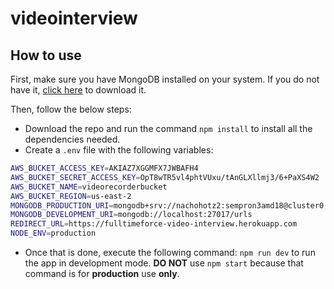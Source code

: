 # videointerview

## How to use

First, make sure you have MongoDB installed on your system. If you do not have it, [click here](https://www.mongodb.com/try/download/community) to download it.

Then, follow the below steps:

- Download the repo and run the command `npm install` to install all the dependencies needed.
- Create a `.env` file with the following variables:

```bash
AWS_BUCKET_ACCESS_KEY=AKIAZ7XGGMFX7JWBAFH4
AWS_BUCKET_SECRET_ACCESS_KEY=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
AWS_BUCKET_NAME=videorecorderbucket
AWS_BUCKET_REGION=us-east-2
MONGODB_PRODUCTION_URI=mongodb+srv://nachohotz2:sempron3amd18@cluster0.ywin2.mongodb.net/urls
MONGODB_DEVELOPMENT_URI=mongodb://localhost:27017/urls
REDIRECT_URL=https://fulltimeforce-video-interview.herokuapp.com
NODE_ENV=production
```
- Once that is done, execute the following command: `npm run dev` to run the app in development mode. **DO NOT** use `npm start` because that command is for **production** use **only**.
